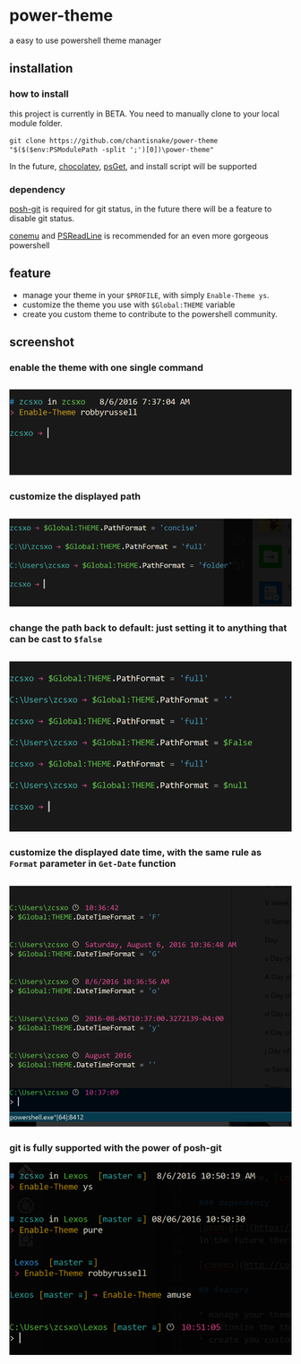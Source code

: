 # power-theme

a easy to use powershell theme manager

## installation

### how to install
this project is currently in BETA. You need to manually clone to your local module folder.

```
git clone https://github.com/chantisnake/power-theme "$($($env:PSModulePath -split ';')[0])\power-theme"
```

In the future, [chocolatey](https://chocolatey.org/), [psGet](http://psget.net/), and install script will be supported

### dependency

[posh-git](https://github.com/dahlbyk/posh-git) is required for git status, 
in the future there will be a feature to disable git status.

[conemu](http://conemu.github.io/) and [PSReadLine](http://conemu.github.io/) is recommended for an even more gorgeous powershell

## feature

* manage your theme in your `$PROFILE`, with simply `Enable-Theme ys`.
* customize the theme you use with `$Global:THEME` variable
* create you custom theme to contribute to the powershell community.

## screenshot

### enable the theme with one single command
![](https://github.com/chantisnake/power-theme/raw/master/screenshots/enableTheme.png)
---

### customize the displayed path
![](https://github.com/chantisnake/power-theme/raw/master/screenshots/customizePath.png)
---

### change the path back to default: just setting it to anything that can be cast to `$false`
![](https://github.com/chantisnake/power-theme/raw/master/screenshots/pathToDefault.png)
---

### customize the displayed date time, with the same rule as `Format` parameter in `Get-Date` function
![](https://github.com/chantisnake/power-theme/raw/master/screenshots/customizeTime.png)
---

### git is fully supported with the power of posh-git
![](https://github.com/chantisnake/power-theme/raw/master/screenshots/gitSupport.png)